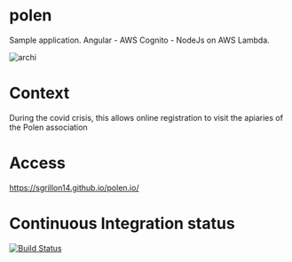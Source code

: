 # polen
Sample application. Angular - AWS Cognito - NodeJs on AWS Lambda.

![archi](https://sgrillon14.github.io/images/polen/archi.gif)

# Context
During the covid crisis, this allows online registration to visit the apiaries of the Polen association

# Access
https://sgrillon14.github.io/polen.io/

# Continuous Integration status
[![Build Status](https://travis-ci.com/sgrillon14/polen.svg?branch=master)](https://travis-ci.com/sgrillon14/polen)
